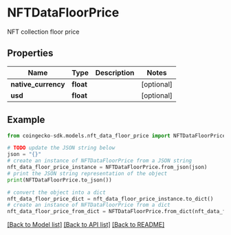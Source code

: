 # NFTDataFloorPrice

NFT collection floor price

## Properties

Name | Type | Description | Notes
------------ | ------------- | ------------- | -------------
**native_currency** | **float** |  | [optional] 
**usd** | **float** |  | [optional] 

## Example

```python
from coingecko-sdk.models.nft_data_floor_price import NFTDataFloorPrice

# TODO update the JSON string below
json = "{}"
# create an instance of NFTDataFloorPrice from a JSON string
nft_data_floor_price_instance = NFTDataFloorPrice.from_json(json)
# print the JSON string representation of the object
print(NFTDataFloorPrice.to_json())

# convert the object into a dict
nft_data_floor_price_dict = nft_data_floor_price_instance.to_dict()
# create an instance of NFTDataFloorPrice from a dict
nft_data_floor_price_from_dict = NFTDataFloorPrice.from_dict(nft_data_floor_price_dict)
```
[[Back to Model list]](../README.md#documentation-for-models) [[Back to API list]](../README.md#documentation-for-api-endpoints) [[Back to README]](../README.md)


